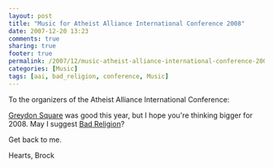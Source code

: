 ```yaml
---
layout: post
title: "Music for Atheist Alliance International Conference 2008"
date: 2007-12-20 13:23
comments: true
sharing: true
footer: true
permalink: /2007/12/music-atheist-alliance-international-conference-2008
categories: [Music]
tags: [aai, bad_religion, conference, Music]
---
```

To the organizers of the Atheist Alliance International Conference:

<a href="http://friendlyatheist.com/2007/12/13/greydon-square-live-performance/">Greydon Square</a> was good this year, but I hope you're thinking bigger for 2008.  May I suggest <a href="http://badreligion.com">Bad Religion</a>?

Get back to me.

Hearts,
Brock
